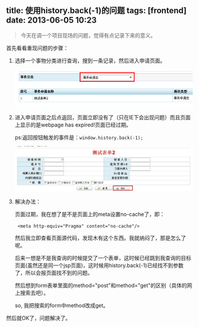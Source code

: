 title: 使用history.back(-1)的问题
tags: [frontend]
date: 2013-06-05 10:23
---

> 今天在调一个项目现场的问题，觉得有点记录下来的意义。

首先看看重现问题的步骤：

1. 选择一个事物分类进行查询，搜到一条记录，然后进入申请页面。
	
	![](/imgs/history/1.png)
	
2. 进入申请页面之后点返回，页面立即没有了（只在IE下会出现问题）而且页面上显示的是webpage has expired!页面已经过期。

	ps:返回按钮触发的事件是：`window.history.back(-1);`
	
	![](/imgs/history/2.jpg)
	
3. 解决办法：

	页面过期，我在想了是不是页面上的meta设置no-cache了，即：
		
		<meta http-equiv="Pragma" content="no-cache"/>
	然后我立即查看页面源代码，发现木有这个东西。我就纳闷了，那是怎么了呢。

	后来一想是不是我查询的时候提交了一个表单，这时候已经跳到我查询的目标页面(虽然还是同一个jsp页面)，这时候用history.back(-1)已经找不到参数了，所以会报页面找不到的问题。
	
	然后想到form表单里面的method="post"和method="get"的区别（具体的网上搜索去吧）。
	
	so, 我把搜索的form中method改成get。

然后就OK了，问题解决了。